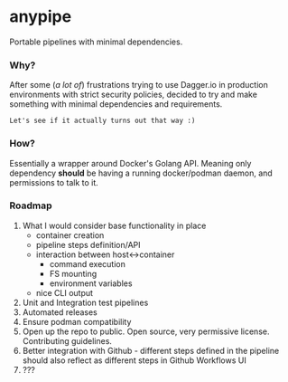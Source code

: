 # anypipe

Portable pipelines with minimal dependencies.

### Why?
After some (*a lot of*) frustrations trying to use Dagger.io in production environments with strict security policies, decided to try and make something with minimal dependencies and requirements.

`Let's see if it actually turns out that way :)`

### How?
Essentially a wrapper around Docker's Golang API. Meaning only dependency **should** be having a running docker/podman daemon, and permissions to talk to it.

### Roadmap
1. What I would consider base functionality in place
    - container creation
    - pipeline steps definition/API
    - interaction between host<->container
        - command execution
        - FS mounting
        - environment variables
    - nice CLI output
2. Unit and Integration test pipelines
3. Automated releases
4. Ensure podman compatibility
5. Open up the repo to public. Open source, very permissive license. Contributing guidelines.
6. Better integration with Github - different steps defined in the pipeline should also reflect as different steps in Github Workflows UI
7. ???
